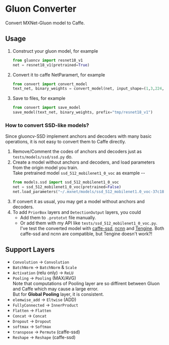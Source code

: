 # Gluon Converter
Convert MXNet-Gluon model to Caffe.

## Usage
1. Construct your gluon model, for example     
    ```python
    from gluoncv import resnet18_v1
    net = resnet18_v1(pretrained=True)
    ```
2. Convert it to caffe NetParamert, for example    
    ```python
    from convert import convert_model
    text_net, binary_weights = convert_model(net, input_shape=(1,3,224,224), softmax=False)
    ``` 
3. Save to files, for example
    ```python
    from convert import save_model
    save_model(text_net, binary_weights, prefix="tmp/resnet18_v1")
    ``` 

### How to convert SSD-like models?
Since gluoncv-SSD implement anchors and decoders with many basic operations, it is not easy to convert them to Caffe directly.    
1. Remove/Comment the codes of anchors and decoders just as `tests/models/ssd/ssd.py` do.    
2. Create a model without anchors and decoders, and load parameters from the origin model you train.    
    Take pretrained model `ssd_512_mobilenet1_0_voc` as example --     
    ```python
    from models.ssd import ssd_512_mobilenet1_0_voc
    net = ssd_512_mobilenet1_0_voc(pretrained=False)
    net.load_parameters("~/.mxnet/models/ssd_512_mobilenet1.0_voc-37c18076.params")
    ```
3. If convert it as usual, you may get a model without anchors and decoders.
4. To add `PriorBox` layers and `DetectionOutput` layers, you could     
    * Add them to `.prototxt` file manually.    
    * Or add them with my API like `tests/ssd_512_mobilenet1_0_voc.py`. I've test the converted model with [caffe-ssd](https://github.com/weiliu89/caffe/tree/ssd), [ncnn](https://github.com/Tencent/ncnn) and [Tengine](https://github.com/OAID/Tengine). Both caffe-ssd and ncnn are compatible, but Tengine doesn't work?! 

## Support Layers
* `Convolution` -> `Convolution`
* `BatchNorm` -> `BatchNorm` & `Scale`
* `Activation` (relu only) -> `ReLU`
* `Pooling` -> `Pooling` (MAX/AVG)       
    Note that computations of Pooling layer are so diffirent between Gluon and Caffe which may cause a large error.   
    But for **Global Pooling** layer, it is consistent.    
* `elemwise_add` -> `Eltwise` (ADD)
* `FullyConnected` -> `InnerProduct`
* `Flatten` -> `Flatten`
* `Concat` -> `Concat`
* `Dropout` -> `Dropout`
* `softmax` -> `Softmax`
* `transpose` -> `Permute` (caffe-ssd)
* `Reshape` -> `Reshape` (caffe-ssd)
